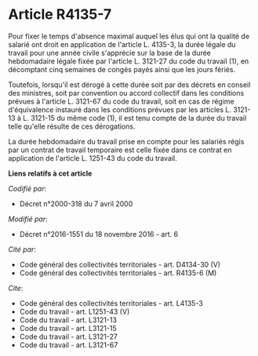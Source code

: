 # Article R4135-7

Pour fixer le temps d'absence maximal auquel les élus qui ont la qualité de salarié ont droit en application de l'article L.
4135-3, la durée légale du travail pour une année civile s'apprécie sur la base de la durée hebdomadaire légale fixée par
l'article L. 3121-27 du code du travail (1), en décomptant cinq semaines de congés payés ainsi que les jours fériés. 

Toutefois, lorsqu'il est dérogé à cette durée soit par des décrets en conseil des ministres, soit par convention ou accord
collectif dans les conditions prévues à l'article L. 3121-67 du code du travail, soit en cas de régime d'équivalence instauré
dans les conditions prévues par les articles L. 3121-13 à L. 3121-15 du même code (1), il est tenu compte de la durée du
travail telle qu'elle résulte de ces dérogations. 

La durée hebdomadaire du travail prise en compte pour les salariés régis par un contrat de travail temporaire est celle fixée
dans ce contrat en application de l'article L. 1251-43 du code du travail.

**Liens relatifs à cet article**

_Codifié par_:

  - Décret n°2000-318 du 7 avril 2000

_Modifié par_:

  - Décret n°2016-1551 du 18 novembre 2016 - art. 6

_Cité par_:

  - Code général des collectivités territoriales - art. D4134-30 (V)
  - Code général des collectivités territoriales - art. R4135-6 (M)

_Cite_:

  - Code général des collectivités territoriales - art. L4135-3
  - Code du travail - art. L1251-43 (V)
  - Code du travail - art. L3121-13
  - Code du travail - art. L3121-15
  - Code du travail - art. L3121-27
  - Code du travail - art. L3121-67
